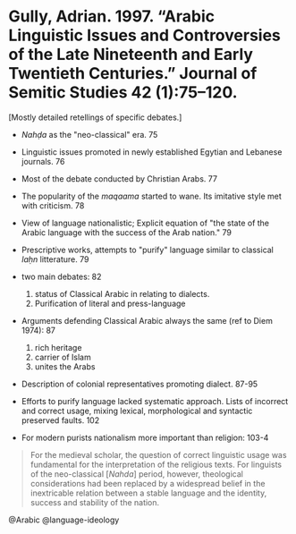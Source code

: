 # Gully, Adrian. 1997. “Arabic Linguistic Issues and Controversies of the Late Nineteenth and Early Twentieth Centuries.” Journal of Semitic Studies 42 (1):75–120.

[Mostly detailed retellings of specific debates.]

- *Nahḍa* as the "neo-classical" era. 75

- Linguistic issues promoted in newly established Egytian and Lebanese journals. 76

- Most of the debate conducted by Christian Arabs. 77

- The popularity of the *maqaama* started to wane. Its imitative style met with criticism. 78

- View of language nationalistic; Explicit equation of "the state of the Arabic language with the success of the Arab nation." 79

- Prescriptive works, attempts to "purify" language similar to classical *laḥn* litterature. 79

- two main debates: 82
    1. status of Classical Arabic in relating to dialects.
    2. Purification of literal and press-language

- Arguments defending Classical Arabic always the same (ref to Diem 1974): 87
    1. rich heritage
    2. carrier of Islam
    3. unites the Arabs

- Description of colonial representatives promoting dialect. 87-95

- Efforts to purify language lacked systematic approach. Lists of incorrect and correct usage, mixing lexical, morphological and syntactic preserved faults. 102

- For modern purists nationalism more important than religion: 103-4

> For the medieval scholar, the question of correct linguistic usage was fundamental for the interpretation of the religious texts. For linguists of the neo-classical [*Nahda*] period, however, theological considerations had been replaced by a widespread belief in the inextricable relation between a stable language and the identity, success and stability of the nation.

@Arabic
@language-ideology
